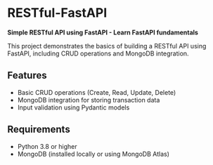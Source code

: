 # RESTful-FastAPI

**Simple RESTful API using FastAPI - Learn FastAPI fundamentals**

This project demonstrates the basics of building a RESTful API using FastAPI, including CRUD operations and MongoDB integration.

## Features
- Basic CRUD operations (Create, Read, Update, Delete)
- MongoDB integration for storing transaction data
- Input validation using Pydantic models

## Requirements
- Python 3.8 or higher
- MongoDB (installed locally or using MongoDB Atlas)

